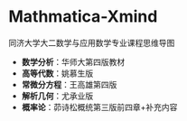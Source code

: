 # Mathmatica-Xmind
同济大学大二数学与应用数学专业课程思维导图

- **数学分析**：华师大第四版教材
- **高等代数**：姚慕生版
- **常微分方程**：王高雄第四版
- **解析几何**：尤承业版
- **概率论**：茆诗松概统第三版前四章+补充内容
